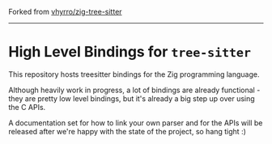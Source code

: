 Forked from [vhyrro/zig-tree-sitter](https://github.com/vhyrro/zig-tree-sitter)

---

# High Level Bindings for `tree-sitter`

This repository hosts treesitter bindings for the Zig programming language.

Although heavily work in progress, a lot of bindings are already functional - they are pretty low level
bindings, but it's already a big step up over using the C APIs.

A documentation set for how to link your own parser and for the APIs will be released after we're happy
with the state of the project, so hang tight :)